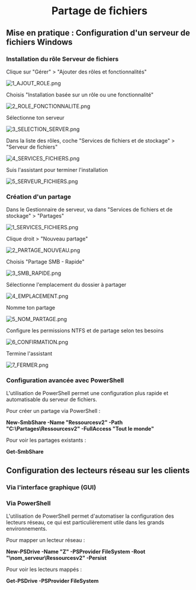 <div align="center"><H1> Partage de fichiers </H1></div>

## Mise en pratique : Configuration d'un serveur de fichiers Windows

### Installation du rôle Serveur de fichiers

Clique sur "Gérer" > "Ajouter des rôles et fonctionnalités"

![1_AJOUT_ROLE.png](https://github.com/Skchaper/PartageFichiers/blob/main/Screens/Installation%20r%C3%B4le/1_AJOUT_ROLE.png)

Choisis "Installation basée sur un rôle ou une fonctionnalité"

![2_ROLE_FONCTIONNALITE.png](https://github.com/Skchaper/PartageFichiers/blob/main/Screens/Installation%20r%C3%B4le/2_ROLE_FONCTIONNALITE.png)

Sélectionne ton serveur

![3_SELECTION_SERVER.png](https://github.com/Skchaper/PartageFichiers/blob/main/Screens/Installation%20r%C3%B4le/3_SELECTION_SERVER.png)

Dans la liste des rôles, coche "Services de fichiers et de stockage" > "Serveur de fichiers"

![4_SERVICES_FICHIERS.png](https://github.com/Skchaper/PartageFichiers/blob/main/Screens/Installation%20r%C3%B4le/4_SERVICES_FICHIERS.png)

Suis l'assistant pour terminer l'installation

![5_SERVEUR_FICHIERS.png](https://github.com/Skchaper/PartageFichiers/blob/main/Screens/Installation%20r%C3%B4le/5_SERVEUR_FICHIERS.png)

### Création d'un partage

Dans le Gestionnaire de serveur, va dans "Services de fichiers et de stockage" > "Partages"

![1_SERVICES_FICHIERS.png](https://github.com/Skchaper/PartageFichiers/blob/main/Screens/Cr%C3%A9ation%20partage/1_SERVICES_FICHIERS.png)

Clique droit > "Nouveau partage"

![2_PARTAGE_NOUVEAU.png](https://github.com/Skchaper/PartageFichiers/blob/main/Screens/Cr%C3%A9ation%20partage/2_PARTAGE_NOUVEAU.png)

Choisis "Partage SMB - Rapide"

![3_SMB_RAPIDE.png](https://github.com/Skchaper/PartageFichiers/blob/main/Screens/Cr%C3%A9ation%20partage/3_SMB_RAPIDE.png)

Sélectionne l'emplacement du dossier à partager

![4_EMPLACEMENT.png](https://github.com/Skchaper/PartageFichiers/blob/main/Screens/Cr%C3%A9ation%20partage/4_EMPLACEMENT.png)

Nomme ton partage

![5_NOM_PARTAGE.png](https://github.com/Skchaper/PartageFichiers/blob/main/Screens/Cr%C3%A9ation%20partage/5_NOM_PARTAGE.png)

Configure les permissions NTFS et de partage selon tes besoins

![6_CONFIRMATION.png](https://github.com/Skchaper/PartageFichiers/blob/main/Screens/Cr%C3%A9ation%20partage/6_CONFIRMATION.png)

Termine l'assistant

![7_FERMER.png](https://github.com/Skchaper/PartageFichiers/blob/main/Screens/Cr%C3%A9ation%20partage/7_FERMER.png)

### Configuration avancée avec PowerShell

L'utilisation de PowerShell permet une configuration plus rapide et automatisable du serveur de fichiers.

Pour créer un partage via PowerShell :

**New-SmbShare -Name "Ressourcesv2" -Path "C:\Partages\Ressourcesv2" -FullAccess "Tout le monde"**

Pour voir les partages existants :

**Get-SmbShare**

## Configuration des lecteurs réseau sur les clients


### Via l'interface graphique (GUI)



### Via PowerShell

L'utilisation de PowerShell permet d'automatiser la configuration des lecteurs réseau, ce qui est particulièrement utile dans les grands environnements.

Pour mapper un lecteur réseau :

**New-PSDrive -Name "Z" -PSProvider FileSystem -Root "\\nom_serveur\Ressourcesv2" -Persist**

Pour voir les lecteurs mappés :

**Get-PSDrive -PSProvider FileSystem**

